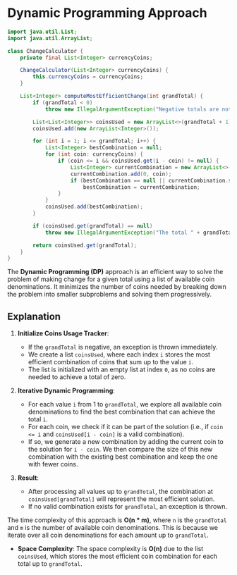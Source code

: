 # Dynamic Programming Approach

```java
import java.util.List;
import java.util.ArrayList;

class ChangeCalculator {
    private final List<Integer> currencyCoins;

    ChangeCalculator(List<Integer> currencyCoins) {
        this.currencyCoins = currencyCoins;
    }

    List<Integer> computeMostEfficientChange(int grandTotal) {
        if (grandTotal < 0) 
            throw new IllegalArgumentException("Negative totals are not allowed.");

        List<List<Integer>> coinsUsed = new ArrayList<>(grandTotal + 1);
        coinsUsed.add(new ArrayList<Integer>());

        for (int i = 1; i <= grandTotal; i++) {
            List<Integer> bestCombination = null;
            for (int coin: currencyCoins) {
                if (coin <= i && coinsUsed.get(i - coin) != null) {
                    List<Integer> currentCombination = new ArrayList<>(coinsUsed.get(i - coin));
                    currentCombination.add(0, coin);
                    if (bestCombination == null || currentCombination.size() < bestCombination.size())
                        bestCombination = currentCombination;
                }
            }
            coinsUsed.add(bestCombination);
        }

        if (coinsUsed.get(grandTotal) == null)
            throw new IllegalArgumentException("The total " + grandTotal + " cannot be represented in the given currency.");

        return coinsUsed.get(grandTotal);
    }
}
```

The **Dynamic Programming (DP)** approach is an efficient way to solve the problem of making change for a given total using a list of available coin denominations.
It minimizes the number of coins needed by breaking down the problem into smaller subproblems and solving them progressively.

## Explanation

1. **Initialize Coins Usage Tracker**:

   - If the `grandTotal` is negative, an exception is thrown immediately.
   - We create a list `coinsUsed`, where each index `i` stores the most efficient combination of coins that sum up to the value `i`.
   - The list is initialized with an empty list at index `0`, as no coins are needed to achieve a total of zero.

2. **Iterative Dynamic Programming**:

   - For each value `i` from 1 to `grandTotal`, we explore all available coin denominations to find the best combination that can achieve the total `i`.
   - For each coin, we check if it can be part of the solution (i.e., if `coin <= i` and `coinsUsed[i - coin]` is a valid combination).
   - If so, we generate a new combination by adding the current coin to the solution for `i - coin`. We then compare the size of this new combination with the existing best combination and keep the one with fewer coins.

3. **Result**:

   - After processing all values up to `grandTotal`, the combination at `coinsUsed[grandTotal]` will represent the most efficient solution.
   - If no valid combination exists for `grandTotal`, an exception is thrown.

The time complexity of this approach is **O(n * m)**, where `n` is the `grandTotal` and `m` is the number of available coin denominations. This is because we iterate over all coin denominations for each amount up to `grandTotal`.
  
- **Space Complexity**: The space complexity is **O(n)** due to the list `coinsUsed`, which stores the most efficient coin combination for each total up to `grandTotal`.
